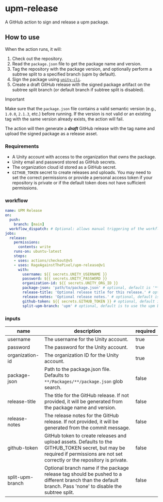 # upm-release

A GitHub action to sign and release a upm package.

## How to use

When the action runs, it will:

1. Check out the repository.
1. Read the `package.json` file to get the package name and version.
1. Tag the repository with the package version, and optionally perform a subtree split to a specified branch (upm by default).
1. Sign the package using [`unity-cli`](https://github.com/RageAgainstThePixel/unity-cli).
1. Create a draft GitHub release with the signed package artifact on the subtree split branch (or default branch if subtree split is disabled).

> [!IMPORTANT]
> Make sure that the `package.json` file contains a valid semantic version (e.g., `1.0.0`, `2.1.3`, etc.) before running. If the version is not valid or an existing tag with the same version already exists, the action will fail.

The action will then generate a ***draft*** GitHub release with the tag name and upload the signed package as a release asset.

### Requirements

- A Unity account with access to the organization that owns the package.
- Unity email and password stored as GitHub secrets.
- The organization cloud id stored as a GitHub secret.
- `GITHUB_TOKEN` secret to create releases and uploads. You may need to set the correct permissions or provide a personal access token if your repository is private or if the default token does not have sufficient permissions.

### workflow

```yaml
name: UPM Release
on:
  push:
    branch: [main]
  workflow_dispatch: # Optional: allows manual triggering of the workflow. Will attempt to make a draft release on the latest tag.
jobs:
  release:
    permissions:
      contents: write
    runs-on: ubuntu-latest
    steps:
    - uses: actions/checkout@v5
    - uses: RageAgainstThePixel/upm-release@v1
      with:
        username: ${{ secrets.UNITY_USERNAME }}
        password: ${{ secrets.UNITY_PASSWORD }}
        organization-id: ${{ secrets.UNITY_ORG_ID }}
        package-json: 'path/to/package.json' # optional, default is '**/Packages/**/package.json' glob search
        release-title: 'Optional release title for this release.' # optional, default is generated from package name and version
        release-notes: 'Optional release notes.' # optional, default is generated from commit message
        github-token: ${{ secrets.GITHUB_TOKEN }} # optional, default is GITHUB_TOKEN secret
        split-upm-branch: 'upm' # optional, default is to use the upm branch, but can be disabled by passing 'none'
```

### inputs

| name | description | required |
| ---- | ----------- | -------- |
| username | The username for the Unity account. | true |
| password | The password for the Unity account. | true |
| organization-id | The organization ID for the Unity account. | true |
| package-json | Path to the package.json file. Defaults to `**/Packages/**/package.json` glob search. | false |
| release-title | The title for the GitHub release. If not provided, it will be generated from the package name and version. | false |
| release-notes | The release notes for the GitHub release. If not provided, it will be generated from the commit message. | false |
| github-token | GitHub token to create releases and upload assets. Defaults to the GITHUB_TOKEN secret, but may be required if permissions are not set correctly or the repository is private. | false |
| split-upm-branch | Optional branch name if the package release tag should be pushed to a different branch than the default branch. Pass 'none' to disable the subtree split. | false |
